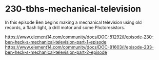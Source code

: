 # 230-tbhs-mechanical-television

In this episode Ben begins making a mechanical television using old records, a flash light, a drill motor and some Photoresistors.

https://www.element14.com/community/docs/DOC-81292/l/episode-230-ben-heck-s-mechanical-television-part-1-episode
https://www.element14.com/community/docs/DOC-81603/l/episode-233-ben-heck-s-mechanical-television-part-2-episode
